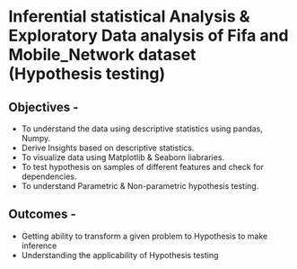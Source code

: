 # Inferential statistical Analysis & Exploratory Data analysis of Fifa and Mobile_Network dataset (Hypothesis testing)

## Objectives - 
- To understand the data using descriptive statistics using pandas, Numpy.
- Derive Insights based on descriptive statistics. 
- To visualize data using Matplotlib & Seaborn liabraries.
- To test hypothesis on samples of different features and check for dependencies.
- To understand Parametric & Non-parametric hypothesis testing.

## Outcomes -
- Getting ability to transform a given problem to Hypothesis to make inference
- Understanding the applicability of Hypothesis testing
